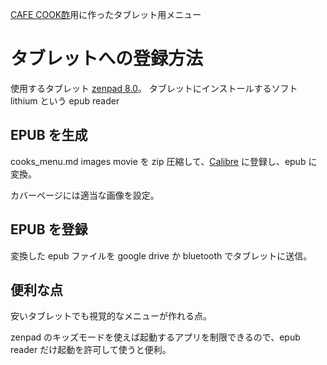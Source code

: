 [CAFE COOK酢](https://cafe-cooks.com)用に作ったタブレット用メニュー

タブレットへの登録方法
============================

使用するタブレット
    [zenpad 8.0](http://www.runserver.jp/?p=884)。
タブレットにインストールするソフト
    lithium という epub reader

EPUB を生成
------------------

cooks_menu.md
images
movie
を zip 圧縮して、[Calibre](https://calibre-ebook.com/) に登録し、epub に変換。

カバーページには適当な画像を設定。

EPUB を登録
------------------

変換した epub ファイルを google drive か bluetooth でタブレットに送信。

便利な点
-------------------

安いタブレットでも視覚的なメニューが作れる点。

zenpad のキッズモードを使えば起動するアプリを制限できるので、epub reader だけ起動を許可して使うと便利。



